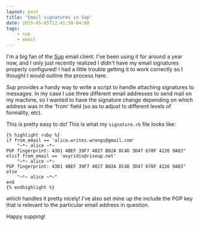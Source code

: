 ```yaml
---
layout: post
title: "Email signatures in Sup"
date: 2015-05-05T12:41:50-04:00
tags:
    - sup
    - email
---
```


I'm a big fan of the [Sup](http://supmua.org/) email client. I've been
using it for around a year now, and I only just recently realized I didn't
have my email signatures properly configured! I had a little trouble
getting it to work correctly so I thought I would outline the process
here.

Sup provides a handy way to write a script to handle attaching signatures
to messages. In my case I use three different email addresses to send mail
on my machine, so I wanted to have the signature change depending on which
address was in the 'from' field (so as to adjust to different levels of
formality, etc).

This is pretty easy to do! This is what my `signature.rb` file looks like:

    {% highlight ruby %}
    if from_email == 'alice.writes.wrongs@gmail.com'
        "~*~ alice ~*~
    PGP fingerprint: 43D1 4BEF 39F7 4027 B02A DC4D 3D47 670F 4226 9A83"
    elsif from_email == 'axyridis@riseup.net'
        "~*~ alice ~*~
    PGP fingerprint: 43D1 4BEF 39F7 4027 B02A DC4D 3D47 670F 4226 9A83"
    else
        "~*~ alice ~*~"
    end
    {% endhighlight %}

which handles it pretty nicely! I've also set mine up the include the PGP
key that is relevant to the particular email address in question.

Happy supping!
